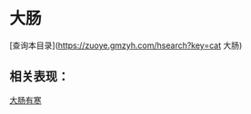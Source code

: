 # 大肠
[查询本目录](https://zuoye.gmzyh.com/hsearch?key=cat 大肠)

## 相关表现：

[大肠有寒](https://zuoye.gmzyh.com/search?key=大肠有寒)